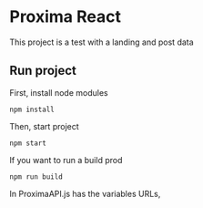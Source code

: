 # Proxima React

This project is a test with a landing and post data

## Run project

First, install node modules

``` 
npm install
```

Then, start project

```
npm start
```

If you want to run a build prod

```
npm run build
```

In ProximaAPI.js has the variables URLs,

